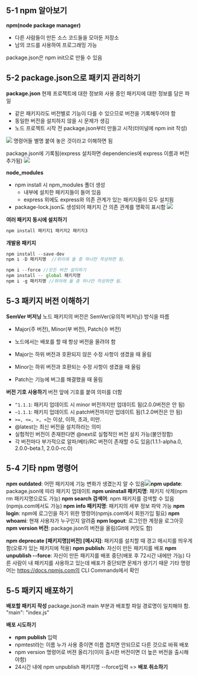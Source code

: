 ## 5-1 npm 알아보기

**npm(node package manager)**

- 다른 사람들이 만든 소스 코드들을 모아둔 저장소
- 남의 코드를 사용하여 프로그래밍 가능

package.json은 npm init으로 만들 수 있음

## 5-2 package.json으로 패키지 관리하기

**package.json**
현재 프로젝트에 대한 정보와 사용 중인 패키지에 대한 정보를 담은 파일

- 같은 패키지라도 버전별로 기능이 다를 수 있으므로 버전을 기록해두어야 함
- 동일한 버전을 설치하지 않을 시 문제가 생김
- 노드 프로젝트 시작 전 package.json부터 만들고 시작(터미널에 npm init 작성)

![](https://velog.velcdn.com/images/tracygkwlals/post/854ba543-1167-48a0-a013-c7c4a0d4a0b2/image.png)
명령어들 별명 붙여 놓은 것이라고 이해하면 됨

package.json에 기록됨(express 설치하면 dependencies에 express 이름과 버전 추가됨)
![](https://velog.velcdn.com/images/tracygkwlals/post/abf620c1-9d1a-4db7-9ac3-b66009a32b4b/image.png)

**node_modules**

- npm install 시 npm_modules 폴더 생성
  - 내부에 설치한 패키지들이 들어 있음
  - express 외에도 express와 의존 관계가 있는 패키지들이 모두 설치됨
- package-lock.json도 생성되어 패키지 간 의존 관계를 명확히 표시함
  ![](https://velog.velcdn.com/images/tracygkwlals/post/1e47413b-4645-4a66-966a-575c9354fe50/image.png)

**여러 패키지 동시에 설치하기**

```node.js
npm install 패키지1 패키지2 패키지3
```

**개발용 패키지**

```node.js
npm install --save-dev
npm i -D 패키지명  //위아래 둘 중 하나만 작성하면 됨.
```

```node.js
npm i --force //모든 버전 설치하기
npm install -- global 패키지명
npm i -g 패키지명 //위아래 둘 중 하나만 작성하면 됨.
```

## 5-3 패키지 버전 이해하기

**SemVer 버저닝**
노드 패키지의 버전은 SemVer(유의적 버저닝) 방식을 따름

- Major(주 버전), Minor(부 버전), Patch(수 버전)

- 노드에서는 배포를 할 때 항상 버전을 올려야 함
- Major는 하위 버전과 호환되지 않은 수정 사항이 생겼을 때 올림
- Minor는 하위 버전과 호환되는 수정 사항이 생겼을 때 올림
- Patch는 기능에 버그를 해결했을 때 올림

**버전 기호 사용하기**
버전 앞에 기호를 붙여 의미를 더함

- `^1.1.1`: 패키지 업데이트 시 minor 버전까지만 업데이트 됨(2.0.0버전은 안 됨)
- `~1.1.1`: 패키지 업데이트 시 patch버전까지만 업데이트 됨(1.2.0버전은 안 됨)
- `>=, <=, >, <`는 이상, 이하, 초과, 미만.
- @latest는 최신 버전을 설치하라는 의미
- 실험적인 버전이 존재한다면 @next로 실험적인 버전 설치 가능(불안정함)
- 각 버전마다 부가적으로 알파/베타/RC 버전이 존재할 수도 있음(1.1.1-alpha.0, 2.0.0-beta.1, 2.0.0-rc.0)

## 5-4 기타 npm 명령어

**npm outdated**: 어떤 패키지에 기능 변화가 생겼는지 알 수 있음![](https://velog.velcdn.com/images/tracygkwlals/post/02469546-02d9-4a7b-a4ef-d02456392325/image.png)**npm update**: package.json에 따라 패키지 업데이트
**npm uninstall 패키지명**: 패키지 삭제(npm rm 패키지명으로도 가능)
**npm search 검색어**: npm 패키지를 검색할 수 있음(npmjs.com에서도 가능)
**npm info 패키지명**: 패키지의 세부 정보 파악 가능
**npm login**: npm에 로그인을 하기 위한 명령어(npmjs.com에서 회원가입 필요)
**npm whoami**: 현재 사용자가 누구인지 알려줌
**npm logout**: 로그인한 계정을 로그아웃
**npm version 버전**: package.json의 버전을 올림(Git에 커밋도 함)

**npm deprecate [패키지명][버전] [메시지]**: 패키지를 설치할 때 경고 메시지를 띄우게 함(오류가 있는 패키지에 적용)
**npm publish**: 자신이 만든 패키지를 배포
**npm unpublish --force**: 자신이 만든 패키지를 배포 중단(배포 후 72시간 내에만 가능)
다른 사람이 내 패키지를 사용하고 있는데 배포가 중단되면 문제가 생기기 때문
기타 명령어는 https://docs.npmjs.com의 CLI Commands에서 확인

## 5-5 패키지 배포하기

**배포할 패키지 작성**
package.json과 main 부분과 배포할 파일 경로명이 일치해야 함.
"main": "index.js"

**배포 시도하기**

- **npm publish** 입력
- npmtest라는 이름 누가 사용 중이면 이름 겹치면 안되므로 다른 것으로 바꿔 배포
- npm version 명령어로 버젼 올리기(이미 출시한 버전이면 더 높은 버전을 출시해야함)
- 24시간 내에 npm unpublish 패키지명 --force입력 => **배포 취소하기**
